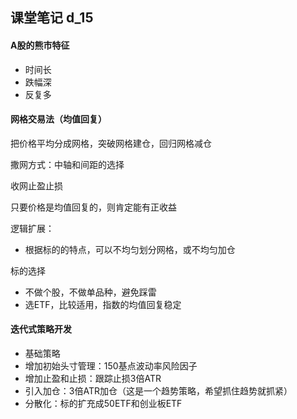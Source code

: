 ## 课堂笔记 d_15

#### A股的熊市特征

-  时间长
-  跌幅深
-  反复多

#### 网格交易法（均值回复）

把价格平均分成网格，突破网格建仓，回归网格减仓

撒网方式：中轴和间距的选择

收网止盈止损

只要价格是均值回复的，则肯定能有正收益

逻辑扩展：

-  根据标的的特点，可以不均匀划分网格，或不均匀加仓

标的选择

-  不做个股，不做单品种，避免踩雷
-  选ETF，比较适用，指数的均值回复稳定



#### 迭代式策略开发

-  基础策略
-  增加初始头寸管理：150基点波动率风险因子
-  增加止盈和止损：跟踪止损3倍ATR
-  引入加仓：3倍ATR加仓（这是一个趋势策略，希望抓住趋势就抓紧）
-  分散化：标的扩充成50ETF和创业板ETF



#### 